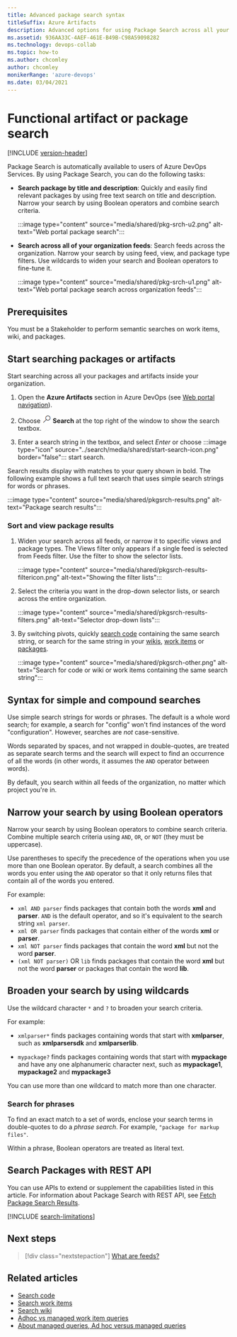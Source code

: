 ```yaml
---
title: Advanced package search syntax
titleSuffix: Azure Artifacts
description: Advanced options for using Package Search across all your feeds in an Azure DevOps organization.
ms.assetid: 936AA33C-4AEF-461E-B49B-C98A59098282
ms.technology: devops-collab
ms.topic: how-to
ms.author: chcomley
author: chcomley
monikerRange: 'azure-devops'
ms.date: 03/04/2021
---
```


# Functional artifact or package search

[!INCLUDE [version-header](../../includes/version-vsts-only.md)]

Package Search is automatically available to users of Azure DevOps Services. By using Package Search, you can do the following tasks:

- **Search package by title and description**: Quickly and easily find relevant packages by using free text search on title and description. Narrow your search by using Boolean operators and combine search criteria. 

  :::image type="content" source="media/shared/pkg-srch-u2.png" alt-text="Web portal package search":::

- **Search across all of your organization feeds**: Search feeds across the organization. Narrow your search by using feed, view, and package type filters. Use wildcards to widen your search and 
  Boolean operators to fine-tune it. 

  :::image type="content" source="media/shared/pkg-srch-u1.png" alt-text="Web portal package search across organization feeds":::

## Prerequisites

You must be a Stakeholder to perform semantic searches on work items, wiki, and packages.

<a name="syntaxdetails"></a>

## Start searching packages or artifacts

Start searching across all your packages and artifacts inside your organization.

1. Open the **Azure Artifacts** section in Azure DevOps (see [Web portal navigation](../navigation/index.md)).

2. Choose ![start search icon](media/shared/start-search-icon-new.png) **Search** at the top right of the window to show the search textbox.

3. Enter a search string in the textbox, and select *Enter* or choose :::image type="icon" source="../search/media/shared/start-search-icon.png" border="false"::: start search.

Search results display with matches to your query shown in bold. 
The following example shows a full text search that uses simple search strings for words or phrases. 

:::image type="content" source="media/shared/pkgsrch-results.png" alt-text="Package search results":::

### Sort and view package results

1. Widen your search across all feeds, or narrow it to specific views and package types. The Views filter only appears if a single feed is selected from Feeds filter.
   Use the filter to show the selector lists.

	:::image type="content" source="media/shared/pkgsrch-results-filtericon.png" alt-text="Showing the filter lists":::   

2. Select the criteria you want in the drop-down selector lists, or search across the entire organization.

	:::image type="content" source="media/shared/pkgsrch-results-filters.png" alt-text="Selector drop-down lists":::

3. By switching pivots, quickly [search code](functional-code-search.md) containing the same search string, or search for the same string in your [wikis](../wiki/search-wiki.md), [work items](functional-work-item-search.md) or [packages](#start-searching-packages-or-artifacts).

	:::image type="content" source="media/shared/pkgsrch-other.png" alt-text="Search for code or wiki or work items containing the same search string":::

## Syntax for simple and compound searches

Use simple search strings for words or phrases. The default is a whole word search; for example, a search for "config" won't find instances of the word "configuration". However, searches are _not_ case-sensitive.

Words separated by spaces, and not wrapped in double-quotes, are treated as separate search terms and the search will expect to find an occurrence of all the words (in other words, it assumes the `AND` operator between words).

By default, you search within all feeds of the organization, no matter which project you're in. 

## Narrow your search by using Boolean operators
 
Narrow your search by using Boolean operators to combine search criteria. Combine multiple search criteria using `AND`, `OR`, or `NOT` (they must be 
uppercase). 

Use parentheses to specify the precedence of the operations when you use more than one Boolean operator. By default, a search combines all the words you enter using the `AND` operator so that it only returns files that contain all of the words you entered. 

For example:

* `xml AND parser` finds packages that contain both the words **xml** and 
  **parser**. `AND` is the default operator, and so it's equivalent to 
  the search string `xml parser`.
* `xml OR parser` finds packages that contain either of the words **xml** or **parser**.
* `xml NOT parser` finds packages that contain the word **xml** but not the word **parser**.
* `(xml NOT parser)` OR `lib` finds packages that contain the word **xml**
  but not the word **parser** or packages that contain the word **lib**.

## Broaden your search by using  wildcards

Use the wildcard character `*` and `?` to broaden your search criteria. 

For example:

* `xmlparser*` finds packages containing words that start with **xmlparser**, 
  such as **xmlparsersdk** and **xmlparserlib**.

* `mypackage?` finds packages containing words that start with **mypackage** and have any one alphanumeric 
  character next, such as **mypackage1**, **mypackage2** and **mypackage3**

You can use more than one wildcard to match more than one character.

### Search for phrases

To find an exact match to a set of words, enclose your search terms in double-quotes to do a _phrase search_. For example, `"package for markup files"`.

Within a phrase, Boolean operators are treated as literal text.

## Search Packages with REST API

You can use APIs to extend or supplement the capabilities listed in this article. For information about Package Search with REST API, see [Fetch Package Search Results](https://docs.microsoft.com/rest/api/azure/devops/search/package%20search%20results/fetch%20package%20search%20results?preserve-view-not-set).

[!INCLUDE [search-limitations](includes/search-limitations.md)]

## Next steps

> [!div class="nextstepaction"]
> [What are feeds?](../../artifacts/concepts/feeds.md)

## Related articles

* [Search code](functional-code-search.md)
* [Search work items](functional-work-item-search.md)
* [Search wiki](../wiki/search-wiki.md)
* [Adhoc vs managed work item queries](../../boards/queries/adhoc-vs-managed-queries.md?toc=/azure/devops/project/search/toc.json&bc=/azure/devops/project/search/breadcrumb/toc.json)
* [About managed queries, Ad hoc versus managed queries](../../boards/queries/about-managed-queries.md#ad-hoc-v-managed?toc=/azure/devops/project/search/toc.json&bc=/azure/devops/project/search/breadcrumb/toc.json)
